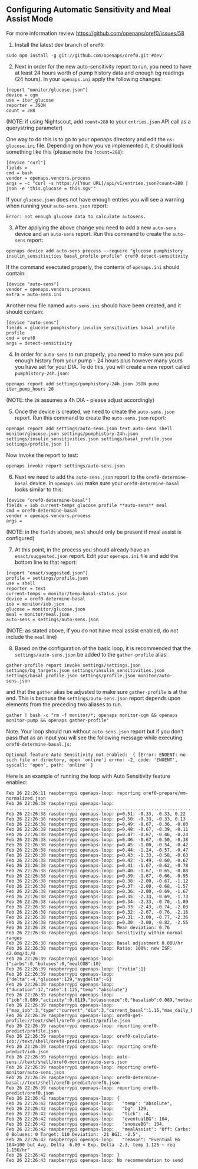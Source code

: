 ## Configuring Automatic Sensitivity and Meal Assist Mode

For more information review https://github.com/openaps/oref0/issues/58

1)	Install the latest dev branch of `oref0`:
```
sudo npm install -g git://github.com/openaps/oref0.git'#dev'
```

2)	Next in order for the new auto-sensitivity report to run, you need to have at least 24 hours worth of pump history data and enough bg readings (24 hours).
In your `openaps.ini` apply the following changes:
```
[report "monitor/glucose.json"]
device = cgm
use = iter_glucose
reporter = JSON
count = 288
```

(NOTE: if using Nightscout, add `count=288` to your `entries.json` API call as a querystring parameter)

One way to do this is to go to your openaps directory and edit the `ns-glucose.ini` file.  Depending on how you've implemented it, it should look something like this (please note the `?count=288`):
```
[device "curl"]
fields = 
cmd = bash
vendor = openaps.vendors.process
args = -c "curl -s https://[Your URL]/api/v1/entries.json?count=288 | json -e 'this.glucose = this.sgv'"
```
If your `glucose.json` does not have enough entries you will see a warning when running your `auto-sens.json` report:
```
Error: not enough glucose data to calculate autosens.
```

3)	After applying the above change you need to add a new `auto-sens` device and an `auto-sens` report.  Run this command to create the `auto-sens` report:

`openaps device add auto-sens process --require "glucose pumphistory insulin_sensitivities basal_profile profile" oref0 detect-sensitivity`

If the command exectuted properly, the contents of `openaps.ini` should contain:
```
[device "auto-sens"]
vendor = openaps.vendors.process
extra = auto-sens.ini
```
Another new file named `auto-sens.ini` should have been created, and it should contain:
```
[device "auto-sens"]
fields = glucose pumphistory insulin_sensitivities basal_profile profile
cmd = oref0
args = detect-sensitivity
```

4) In order for `auto-sens` to run properly, you need to make sure you pull enough history from your pump - 24 hours plus however many yours you have set for your DIA.  To do this, you will create a new report called `pumphistory-24h.json`:
```
openaps report add settings/pumphistory-24h.json JSON pump iter_pump_hours 28
```
(NOTE: the `28` assumes a 4h DIA - please adjust accordingly)

5) Once the device is created, we need to create the `auto-sens.json` report.  Run this command to create the `auto-sens.json` report:
```
openaps report add settings/auto-sens.json text auto-sens shell monitor/glucose.json settings/pumphistory-24h.json settings/insulin_sensitivities.json settings/basal_profile.json settings/profile.json []
```
Now invoke the report to test:
```
openaps invoke report settings/auto-sens.json
```

6) Next we need to add the `auto-sens.json` report to the `oref0-determine-basal` device.  In `openaps.ini` make sure your `oref0-determine-basal` looks similar to this:
```
[device "oref0-determine-basal"]
fields = iob current-temps glucose profile **auto-sens** meal
cmd = oref0-determine-basal
vendor = openaps.vendors.process
args = 
```
(NOTE: in the `fields` above, `meal` should only be present if meal assist is configured)

7) At this point, in the process you should already have an `enact/suggested.json` report.  Edit your `openaps.ini` file and add the bottom line to that report:
```
[report "enact/suggested.json"]
profile = settings/profile.json
use = shell
reporter = text
current-temps = monitor/temp-basal-status.json
device = oref0-determine-basal
iob = monitor/iob.json
glucose = monitor/glucose.json
meal = monitor/meal.json
auto-sens = settings/auto-sens.json
```
(NOTE: as stated above, if you do not have meal assist enabled, do not include the `meal` line)

8)  Based on the configuration of the basic loop, it is recommended that the `settings/auto-sens.json` be added to the `gather-profile` alias:
```
gather-profile report invoke settings/settings.json settings/bg_targets.json settings/insulin_sensitivities.json settings/basal_profile.json settings/profile.json monitor/auto-sens.json
```
and that the `gather` alias be adjusted to make sure `gather-profile` is at the end. This is because the `settings/auto-sens.json` report depends upon elements from the preceding two aliases to run. 

`gather ! bash -c "rm -f monitor/*; openaps monitor-cgm && openaps monitor-pump && openaps gather-profile"`

Note. Your loop should run without `auto-sens.json` report but if you don't pass that as an input you will see the following message while executing `oref0-determine-basal.js`:
```
Optional feature Auto Sensitivity not enabled:  { [Error: ENOENT: no such file or directory, open 'online'] errno: -2, code: 'ENOENT', syscall: 'open', path: 'online' }
```
Here is an example of running the loop with Auto Sensitivity feature enabled:
```
Feb 26 22:26:11 raspberrypi openaps-loop: reporting oref0-prepare/mm-normalized.json
Feb 26 22:26:38 raspberrypi openaps-loop: ...............................................................................................................................................................................................................................................................................................
Feb 26 22:26:38 raspberrypi openaps-loop: p=0.51: -0.33, -0.33, 0.22
Feb 26 22:26:38 raspberrypi openaps-loop: p=0.50: -0.33, -0.33, 0.13
Feb 26 22:26:38 raspberrypi openaps-loop: p=0.49: -0.67, -0.36, -0.03
Feb 26 22:26:38 raspberrypi openaps-loop: p=0.48: -0.67, -0.39, -0.11
Feb 26 22:26:38 raspberrypi openaps-loop: p=0.47: -0.67, -0.46, -0.24
Feb 26 22:26:38 raspberrypi openaps-loop: p=0.46: -0.67, -0.50, -0.38
Feb 26 22:26:38 raspberrypi openaps-loop: p=0.45: -1.00, -0.54, -0.42
Feb 26 22:26:38 raspberrypi openaps-loop: p=0.44: -1.24, -0.57, -0.47
Feb 26 22:26:38 raspberrypi openaps-loop: p=0.43: -1.33, -0.58, -0.63
Feb 26 22:26:38 raspberrypi openaps-loop: p=0.42: -1.49, -0.60, -0.67
Feb 26 22:26:38 raspberrypi openaps-loop: p=0.41: -1.67, -0.62, -0.78
Feb 26 22:26:38 raspberrypi openaps-loop: p=0.40: -1.67, -0.65, -0.88
Feb 26 22:26:38 raspberrypi openaps-loop: p=0.39: -1.67, -0.66, -0.95
Feb 26 22:26:38 raspberrypi openaps-loop: p=0.38: -2.00, -0.67, -1.12
Feb 26 22:26:38 raspberrypi openaps-loop: p=0.37: -2.00, -0.68, -1.57
Feb 26 22:26:38 raspberrypi openaps-loop: p=0.36: -2.00, -0.69, -1.67
Feb 26 22:26:38 raspberrypi openaps-loop: p=0.35: -2.33, -0.69, -1.73
Feb 26 22:26:38 raspberrypi openaps-loop: p=0.34: -2.33, -0.70, -1.89
Feb 26 22:26:38 raspberrypi openaps-loop: p=0.33: -2.43, -0.74, -2.03
Feb 26 22:26:38 raspberrypi openaps-loop: p=0.32: -2.67, -0.76, -2.16
Feb 26 22:26:38 raspberrypi openaps-loop: p=0.31: -3.00, -0.77, -2.36
Feb 26 22:26:38 raspberrypi openaps-loop: p=0.30: -3.00, -0.82, -2.55
Feb 26 22:26:38 raspberrypi openaps-loop: Mean deviation: 0.76
Feb 26 22:26:38 raspberrypi openaps-loop: Sensitivity within normal ranges
Feb 26 22:26:38 raspberrypi openaps-loop: Basal adjustment 0.00U/hr
Feb 26 22:26:38 raspberrypi openaps-loop: Ratio: 100%: new ISF: 42.0mg/dL/U
Feb 26 22:26:39 raspberrypi openaps-loop: {"carbs":0,"boluses":0,"mealCOB":10}
Feb 26 22:26:39 raspberrypi openaps-loop: {"ratio":1}
Feb 26 22:26:39 raspberrypi openaps-loop: {"delta":-4,"glucose":129,"avgdelta":-6}
Feb 26 22:26:39 raspberrypi openaps-loop: {"duration":17,"rate":1.125,"temp":"absolute"}
Feb 26 22:26:39 raspberrypi openaps-loop: {"iob":0.089,"activity":0.0119,"bolussnooze":0,"basaliob":0.089,"netbasalinsulin":1.4,"hightempinsulin":1.8}
Feb 26 22:26:39 raspberrypi openaps-loop: {"max_iob":3,"type":"current","dia":3,"current_basal":1.15,"max_daily_basal":1.15,"max_basal":3,"min_bg":100,"max_bg":120,"sens":42,"carb_ratio":10}
Feb 26 22:26:39 raspberrypi openaps-loop: oref0-get-profile://text/shell/oref0-predict/profile.json
Feb 26 22:26:39 raspberrypi openaps-loop: reporting oref0-predict/profile.json
Feb 26 22:26:39 raspberrypi openaps-loop: oref0-calculate-iob://text/shell/oref0-predict/iob.json
Feb 26 22:26:39 raspberrypi openaps-loop: reporting oref0-predict/iob.json
Feb 26 22:26:39 raspberrypi openaps-loop: auto-sens://text/shell/oref0-monitor/auto-sens.json
Feb 26 22:26:39 raspberrypi openaps-loop: reporting oref0-monitor/auto-sens.json
Feb 26 22:26:39 raspberrypi openaps-loop: oref0-determine-basal://text/shell/oref0-predict/oref0.json
Feb 26 22:26:39 raspberrypi openaps-loop: reporting oref0-predict/oref0.json
Feb 26 22:26:42 raspberrypi openaps-loop: {
Feb 26 22:26:42 raspberrypi openaps-loop:   "temp": "absolute",
Feb 26 22:26:42 raspberrypi openaps-loop:   "bg": 129,
Feb 26 22:26:42 raspberrypi openaps-loop:   "tick": -4,
Feb 26 22:26:42 raspberrypi openaps-loop:   "eventualBG": 104,
Feb 26 22:26:42 raspberrypi openaps-loop:   "snoozeBG": 104,
Feb 26 22:26:42 raspberrypi openaps-loop:   "mealAssist": "Off: Carbs: 0 Boluses: 0 Target: 110 Deviation: -21 BGI: -2.5",
Feb 26 22:26:42 raspberrypi openaps-loop:   "reason": "Eventual BG 104>100 but Avg. Delta -6.00 < Exp. Delta -2.3, temp 1.125 ~ req 1.15U/hr"
Feb 26 22:26:42 raspberrypi openaps-loop: }
Feb 26 22:26:43 raspberrypi openaps-loop: No recommendation to send
```
